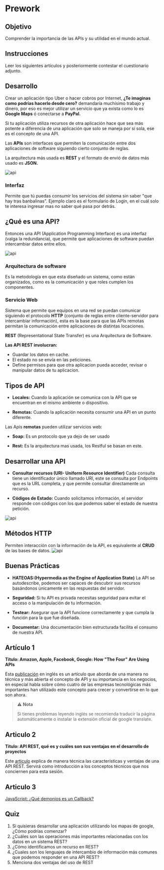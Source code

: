 # Prework

## Objetivo

Comprender la importancia de las APIs y su utilidad en el mundo actual.

## Instrucciones

Leer los siguientes artículos y posteriormente contestar el cuestionario adjunto.

## Desarrollo

Crear un aplicación tipo Uber o hacer cobros por Internet, **¿Te imaginas como podrías hacerlo desde cero?** demandaría muchísimo trabajo y dinero, por eso es mejor utilizar un servicio que ya exista como lo es **Google Maps** ó conectarse a **PayPal.**

Si tu aplicación utiliza recursos de otra aplicación hace que sea más potente a diferencia de una aplicación que solo se maneja por sí sola, ese es el concepto de una API.

Las **APIs** son interfaces que permiten la comunicación entre dos aplicaciones de software siguiendo cierto conjunto de reglas.

La arquitectura más usada es **REST** y el formato de envió de datos más usado es **JSON.**

![api](https://imgfz.com/i/KgPhiYR.png)

### **Interfaz**

Permite que tú puedas consumir los servicios del sistema sin saber "que hay tras banbalinas". Ejemplo claro es el formulario de Login, en el cuál solo te interesa ingresar mas no saber qué pasa por detrás.

## **¿Qué es una API?**

Entonces una API (Application Programming Interface) es una interfaz (valga la redundancia), que permite que aplicaciones de software puedan intercambiar datos entre ellos.

![api](https://imgfz.com/i/ZR9sCbk.png)

### **Arquitectura de software**

Es la metodología en que esta diseñado un sistema, como están organizados, como es la comunicación y que roles cumplen los componentes.

### **Servicio Web**

Sistema que permite que equipos en una red se puedan comunicar siguiendo el protocolo **HTTP** (conjunto de reglas entre cliente-servidor para intercambiar información), esta es la base para que las APIs remotas permitan la comunicación entre aplicaciones de distintas locaciones.

**REST** (Representational State Transfer) es una Arquitectura de Software.

**Las API REST involucran:**

+ Guardar los datos en cache.
+ El estado no se envía en las peticiones.
+ Define permisos para que otra aplicacion pueda acceder, revisar o manipular datos de tu aplicacion.

## **Tipos de API**

+ **Locales:** Cuando la aplicación se comunica con la API que se encuentran en el mismo ambiente o dispositivo.

+ **Remotas:** Cuando la aplicación necesita consumir una API en un punto diferente.

Las Apis **remotas** pueden utilizar servicios web:

+ **Soap:** Es un protocolo que ya dejo de ser usado

+ **Rest:** Es la arquitectura mas usada, los Restful se basan en este.

## **Desarrollar una API**

+ **Consultar recursos (URI- Uniform Resource Identifier)** Cada consulta tiene un identificador único llamado URI, este se consulta por Endpoints que es la URL completa, y que permite consultar directamente un recurso.

+ **Códigos de Estado:** Cuando solicitamos información, el servidor responde con códigos con los que podemos saber el estado de nuestra petición.

![api](https://imgfz.com/i/nxvHViX.png)

## **Métodos HTTP**

Permiten interacción con la información de la API, es equivalente al **CRUD** de las bases de datos.
![api](https://imgfz.com/i/bQUqm8F.png)

## **Buenas Prácticas**

+ **HATEOAS:(Hypermedia as the Engine of Application State)** La API se autodescribe, podemos ser capaces de descubrir sus recursos basándonos únicamente en las respuestas del servidor.

+ **Seguridad:** Si tu API es privada necesitas seguridad para evitar el acceso o la manipulación de tu información.

+ **Testear:** Asegurar que la API funcione correctamente y que cumpla la función para la que fue diseñada.

+ **Documentar:** Una documentación bien estructurada facilita el consumo de nuestra API.

## **Artículo 1**

**Título: Amazon, Apple, Facebook, Google: How "The Four" Are Using APIs**

Esta [publicación](https://commercetools.com/blog/2017/11/07/the-four-apis.html) en inglés es un artículo que aborda de una manera no técnica y más abierta el concepto de API y su importancia en los negocios, en especial habla sobre cómo cuatro de las empresas tecnológicas más importantes han utilizado este concepto para crecer y convertirse en lo que son ahora.

>⚠️ **Nota**
>
>Si tienes problemas leyendo inglés se recomienda traducir la página automáticamente o instalar la extensión oficial de google translate.

## **Articulo 2**

**Título: API REST, qué es y cuáles son sus ventajas en el desarrollo de proyectos**

Este [articulo](https://bbvaopen4u.com/es/actualidad/api-rest-que-es-y-cuales-son-sus-ventajas-en-el-desarrollo-de-proyectos) explica de manera técnica las características y ventajas de una API REST. Servirá como introducción a los conceptos técnicos que nos conciernen para esta sesión.

## **Articulo 3**

[JavaScript: ¿Qué demonios es un Callback?](http://developinginspanish.com/2019/03/18/javascript-que-demonios-es-un-callback/)



## Quiz

1. Si quisieras desarrollar una aplicación utilizando los mapas de google, ¿Cómo podrías comenzar?
2. ¿Cuáles son las operaciones más importantes relacionadas con los datos en un sistema REST?
3. ¿Cómo identificamos un recurso en REST?
4. ¿Cuales son los lenguajes de intercambio de información más comunes que podemos responder en una API REST?
5. Menciona dos ventajas del uso de REST
